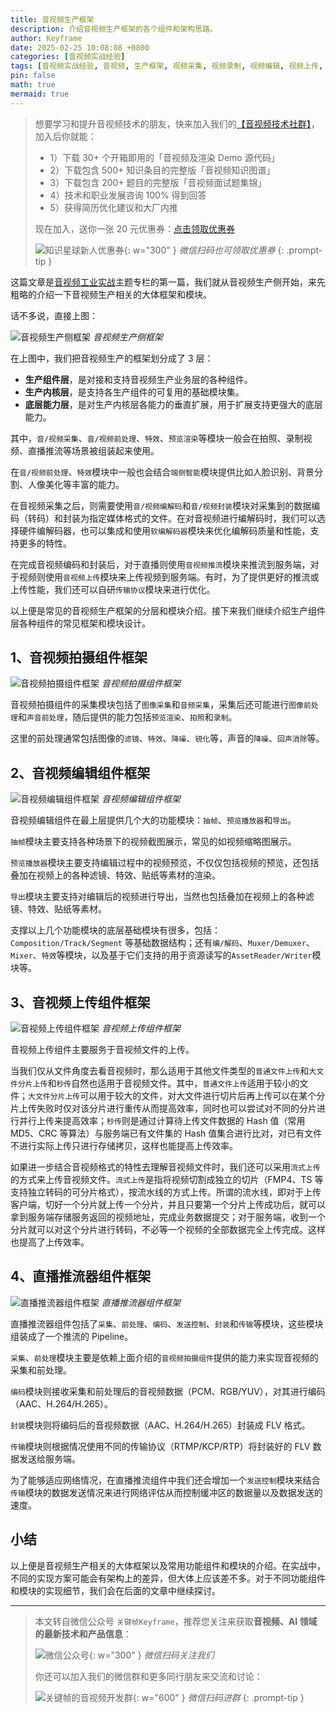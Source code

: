 ```yaml
---
title: 音视频生产框架
description: 介绍音视频生产框架的各个组件和架构思路。
author: Keyframe
date: 2025-02-25 10:08:08 +0800
categories: [音视频实战经验]
tags: [音视频实战经验, 音视频, 生产框架, 视频采集, 视频录制, 视频编辑, 视频上传, 直播推流]
pin: false
math: true
mermaid: true
---
```


>想要学习和提升音视频技术的朋友，快来加入我们的<a href="https://t.zsxq.com/jRprT" target="_blank" rel="noopener noreferrer">【音视频技术社群】</a>，加入后你就能：
>
>- 1）下载 30+ 个开箱即用的「音视频及渲染 Demo 源代码」
>- 2）下载包含 500+ 知识条目的完整版「音视频知识图谱」
>- 3）下载包含 200+ 题目的完整版「音视频面试题集锦」
>- 4）技术和职业发展咨询 100% 得到回答
>- 5）获得简历优化建议和大厂内推
>  
>现在加入，送你一张 20 元优惠券：<a href="https://t.zsxq.com/jRprT" target="_blank" rel="noopener noreferrer">点击领取优惠券</a>
>
>![知识星球新人优惠券](assets/img/keyframe-zsxq-coupon.png){: w="300" }
>_微信扫码也可领取优惠券_
{: .prompt-tip }


这篇文章是[音视频工业实战](https://mp.weixin.qq.com/mp/appmsgalbum?__biz=MjM5MTkxOTQyMQ==&action=getalbum&album_id=2525478913133969408#wechat_redirect)主题专栏的第一篇，我们就从音视频生产侧开始，来先粗略的介绍一下音视频生产相关的大体框架和模块。

话不多说，直接上图：

![音视频生产侧框架](assets/resource/av-experience/av-production-framework-1.png)
_音视频生产侧框架_


在上图中，我们把音视频生产的框架划分成了 3 层：

- **生产组件层**，是对接和支持音视频生产业务层的各种组件。
- **生产内核层**，是支持各生产组件的可复用的基础模块集。
- **底层能力层**，是对生产内核层各能力的垂直扩展，用于扩展支持更强大的底层能力。


其中，`音/视频采集`、`音/视频前处理`、`特效`、`预览渲染`等模块一般会在拍照、录制视频、直播推流等场景被组装起来使用。

在`音/视频前处理`、`特效`模块中一般也会结合`端侧智能`模块提供比如人脸识别、背景分割、人像美化等丰富的能力。

在音视频采集之后，则需要使用`音/视频编解码`和`音/视频封装`模块对采集到的数据编码（转码）和封装为指定媒体格式的文件。在对音视频进行编解码时，我们可以选择硬件编解码器，也可以集成和使用`软编解码器`模块来优化编解码质量和性能，支持更多的特性。

在完成音视频编码和封装后，对于直播则使用`音视频推流`模块来推流到服务端，对于视频则使用`音视频上传`模块来上传视频到服务端。有时，为了提供更好的推流或上传性能，我们还可以自研`传输协议`模块来进行优化。

以上便是常见的音视频生产框架的分层和模块介绍。接下来我们继续介绍生产组件层各种组件的常见框架和模块设计。


## 1、音视频拍摄组件框架

![音视频拍摄组件框架](assets/resource/av-experience/camera-kit-1.png)
_音视频拍摄组件框架_

音视频拍摄组件的采集模块包括了`图像采集`和`音频采集`，采集后还可能进行`图像前处理`和`声音前处理`，随后提供的能力包括`预览渲染`、`拍照`和`录制`。

这里的前处理通常包括图像的`滤镜`、`特效`、`降噪`、`锐化`等，声音的`降噪`、`回声消除`等。



## 2、音视频编辑组件框架

![音视频编辑组件框架](assets/resource/av-experience/edit-kit-1.png)
_音视频编辑组件框架_

音视频编辑组件在最上层提供几个大的功能模块：`抽帧`、`预览播放器`和`导出`。

`抽帧`模块主要支持各种场景下的视频截图展示，常见的如视频缩略图展示。

`预览播放器`模块主要支持编辑过程中的视频预览，不仅仅包括视频的预览，还包括叠加在视频上的各种滤镜、特效、贴纸等素材的渲染。

`导出`模块主要支持对编辑后的视频进行导出，当然也包括叠加在视频上的各种滤镜、特效、贴纸等素材。

支撑以上几个功能模块的底层基础模块有很多，包括：`Composition/Track/Segment` 等基础数据结构；还有`编/解码`、`Muxer/Demuxer`、`Mixer`、`特效`等模块，以及基于它们支持的用于资源读写的`AssetReader/Writer`模块等。


## 3、音视频上传组件框架

![音视频上传组件框架](assets/resource/av-experience/video-upload-kit-1.png)
_音视频上传组件框架_

音视频上传组件主要服务于音视频文件的上传。

当我们仅从文件角度去看音视频时，那么适用于其他文件类型的`普通文件上传`和`大文件分片上传`和`秒传`自然也适用于音视频文件。其中，`普通文件上传`适用于较小的文件；`大文件分片上传`可以用于较大的文件，对大文件进行切片后再上传可以在某个分片上传失败时仅对该分片进行重传从而提高效率，同时也可以尝试对不同的分片进行并行上传来提高效率；`秒传`则是通过计算待上传文件数据的 Hash 值（常用 MD5、CRC 等算法）与服务端已有文件集的 Hash 值集合进行比对，对已有文件不进行实际上传只进行存储拷贝，这样也能提高上传效率。

如果进一步结合音视频格式的特性去理解音视频文件时，我们还可以采用`流式上传`的方式来上传音视频文件。`流式上传`是指将视频切割成独立的切片（FMP4、TS 等支持独立转码的可分片格式），按流水线的方式上传。所谓的流水线，即对于上传客户端，切好一个分片就上传一个分片，并且只要第一个分片上传成功后，就可以拿到服务端存储服务返回的视频地址，完成业务数据提交；对于服务端，收到一个分片就可以对这个分片进行转码，不必等一个视频的全部数据完全上传完成。这样也提高了上传效率。



## 4、直播推流器组件框架

![直播推流器组件框架](assets/resource/av-experience/live-kit-1.png)
_直播推流器组件框架_


直播推流器组件包括了`采集`、`前处理`、`编码`、`发送控制`、`封装`和`传输`等模块，这些模块组装成了一个推流的 Pipeline。

`采集`、`前处理`模块主要是依赖上面介绍的`音视频拍摄组件`提供的能力来实现音视频的采集和前处理。

`编码`模块则接收采集和前处理后的音视频数据（PCM、RGB/YUV），对其进行编码（AAC、H.264/H.265）。

`封装`模块则将编码后的音视频数据（AAC、H.264/H.265）封装成 FLV 格式。

`传输`模块则根据情况使用不同的传输协议（RTMP/KCP/RTP）将封装好的 FLV 数据发送给服务端。

为了能够适应网络情况，在直播推流组件中我们还会增加一个`发送控制`模块来结合`传输`模块的数据发送情况来进行网络评估从而控制缓冲区的数据量以及数据发送的速度。


## 小结

以上便是音视频生产相关的大体框架以及常用功能组件和模块的介绍。在实战中，不同的实现方案可能会有架构上的差异，但大体上应该差不多。对于不同功能组件和模块的实现细节，我们会在后面的文章中继续探讨。








---

> 本文转自微信公众号 `关键帧Keyframe`，推荐您关注来获取**音视频、AI 领域的最新技术和产品信息**：
>
>![微信公众号](assets/img/keyframe-mp.jpg){: w="300" }
>_微信扫码关注我们_
>
>你还可以加入我们的微信群和更多同行朋友来交流和讨论：
>
>![关键帧的音视频开发群](assets/img/av-wechat-group.jpg){: w="600" }
>_微信扫码进群_
{: .prompt-tip }

